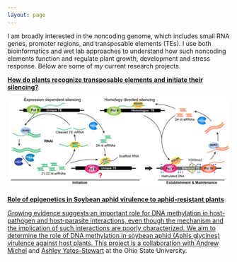 ```yaml
---
layout: page
---
```

I am broadly interested in the noncoding genome, which includes small RNA genes, promoter regions, and transposable elements (TEs). I use both bioinformatics and wet lab approaches to understand how such noncoding elements function and regulate plant growth, development and stress response. Below are some of my current research projects.

[**How do plants recognize transposable elements and initiate their silencing?**][te]
<div class="row">
    <div class="col-md-12">
        <div class="col-xs-offset-1 col-md-10">
            <a = href="te.html"><img src="/images/Rddm-01.png"/>
        </div>
    </div>
</div>

**Role of epigenetics in Soybean aphid virulence to aphid-resistant plants**

Growing evidence suggests an important role for DNA methylation in host-pathogen and host-parasite interactions, even though the mechanism and the implication of such interactions are poorly characterized. We aim to determine the role of DNA methylation in soybean aphid (Aphis glycines) virulence against host plants. This project is a collaboration with [Andrew Michel](https://entomology.osu.edu/our-people/andrew-michel) and [Ashley Yates-Stewart](https://entomology.osu.edu/our-people/ashley-yates-stewart) at the Ohio State University. 

[te]: /research/te.html

